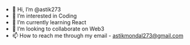 - 👋 Hi, I’m @astik273
- 👀 I’m interested in Coding
- 🌱 I’m currently learning React
- 💞️ I’m looking to collaborate on Web3
- 📫 How to reach me through my email - astikmondal273@gmail.com

<!---
astik273/astik273 is a ✨ special ✨ repository because its `README.md` (this file) appears on your GitHub profile.
You can click the Preview link to take a look at your changes.
--->
